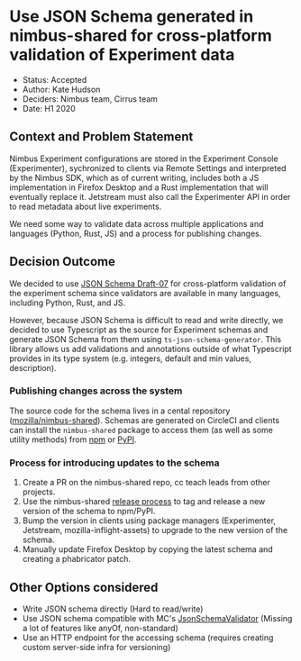 # Use JSON Schema generated in nimbus-shared for cross-platform validation of Experiment data

- Status: Accepted
- Author: Kate Hudson
- Deciders: Nimbus team, Cirrus team
- Date: H1 2020

## Context and Problem Statement

Nimbus Experiment configurations are stored in the Experiment Console (Experimenter), sychronized to
clients via Remote Settings and interpreted by the Nimbus SDK, which as of current writing, includes
both a JS implementation in Firefox Desktop and a Rust implementation that will eventually replace
it. Jetstream must also call the Experimenter API in order to read metadata about live experiments.

We need some way to validate data across multiple applications and languages (Python, Rust, JS) and
a process for publishing changes.

## Decision Outcome

We decided to use [JSON Schema Draft-07](https://tools.ietf.org/html/draft-handrews-json-schema-01)
for cross-platform validation of the experiment schema since validators are available in many
languages, including Python, Rust, and JS.

However, because JSON Schema is difficult to read and write directly, we decided to use Typescript
as the source for Experiment schemas and generate JSON Schema from them using
`ts-json-schema-generator`. This library allows us add validations and annotations outside of what
Typescript provides in its type system (e.g. integers, default and min values, description).

### Publishing changes across the system

The source code for the schema lives in a cental repository
([mozilla/nimbus-shared](https://github.com/mozilla/nimbus-shared/blob/9a74dde37cbfb73dacd49e8daa66b66cb013619b/types/experiments.ts)).
Schemas are generated on CircleCI and clients can install the `nimbus-shared` package to access them
(as well as some utility methods) from [npm](https://www.npmjs.com/package/@mozilla/nimbus-shared)
or [PyPI](https://pypi.org/project/mozilla-nimbus-shared/).

### Process for introducing updates to the schema

1. Create a PR on the nimbus-shared repo, cc teach leads from other projects.
2. Use the nimbus-shared
   [release process](https://github.com/mozilla/nimbus-shared/blob/main/.github/ISSUE_TEMPLATE/release-checklist.md)
   to tag and release a new version of the schema to npm/PyPI.
3. Bump the version in clients using package managers (Experimenter, Jetstream,
   mozilla-inflight-assets) to upgrade to the new version of the schema.
4. Manually update Firefox Desktop by copying the latest schema and creating a phabricator patch.

## Other Options considered

- Write JSON schema directly (Hard to read/write)
- Use JSON schema compatible with MC's
  [JsonSchemaValidator](https://searchfox.org/mozilla-central/rev/222e4f64b769413ac1a1991d2397b13a0acb5d9d/toolkit/components/utils/JsonSchemaValidator.jsm)
  (Missing a lot of features like anyOf, non-standard)
- Use an HTTP endpoint for the accessing schema (requires creating custom server-side infra for
  versioning)
